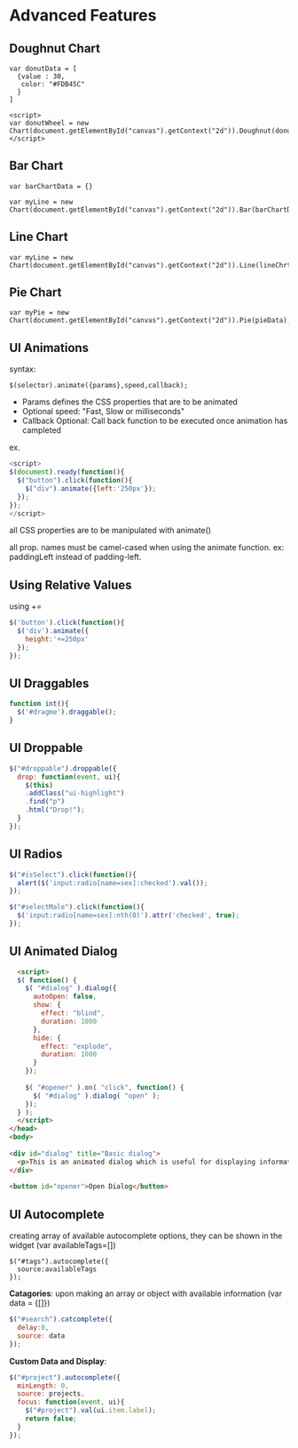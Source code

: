 # Advanced Features

## Doughnut Chart

```
var donutData = [
  {value : 30,
   color: "#FDB45C"
  }
]

<script>
var donutWheel = new Chart(document.getElementById("canvas").getContext("2d")).Doughnut(donutData);
</script>
```

## Bar Chart

```
var barChartData = {}

var myLine = new Chart(document.getElementById("canvas").getContext("2d")).Bar(barChartData);
```

## Line Chart

```
var myLine = new Chart(document.getElementById("canvas").getContext("2d")).Line(lineChrtData);
```

## Pie Chart

```
var myPie = new Chart(document.getElementById("canvas").getContext("2d")).Pie(pieData);
```

## UI Animations
syntax:
```
$(selector).animate({params},speed,callback);
```

* Params defines the CSS properties that are to be animated
* Optional speed: "Fast, Slow or milliseconds"
* Callback Optional: Call back function to be executed once animation has campleted

ex. 
```javascript
<script>
$(document).ready(function(){
  $("button").click(function(){
    $("div").animate({left:'250px'});
  });
});
</script>
```

all CSS properties are to be manipulated with animate()

all prop. names must be camel-cased when using the animate function. 
ex: paddingLeft instead of padding-left.

## Using Relative Values
using +=
```javascript
$('button').click(function(){
  $('div').animate({
    height:'+=250px'
  });
});
```

## UI Draggables

```javascript
function int(){
  $('#dragme').draggable();
}
```

## UI Droppable

```javascript
$("#droppable").droppable({
  drop: function(event, ui){
    $(this)
    .addClass("ui-highlight")
    .find("p")
    .html("Drop!");
  }
});
```

## UI Radios
```javascript
$("#isSelect").click(function(){
  alert($('input:radio[name=sex]:checked').val());
});

$("#selectMale").click(function(){
  $('input:radio[name=sex]:nth(0)').attr('checked', true);
});
```

## UI Animated Dialog

```html
  <script>
  $( function() {
    $( "#dialog" ).dialog({
      autoOpen: false,
      show: {
        effect: "blind",
        duration: 1000
      },
      hide: {
        effect: "explode",
        duration: 1000
      }
    });
 
    $( "#opener" ).on( "click", function() {
      $( "#dialog" ).dialog( "open" );
    });
  } );
  </script>
</head>
<body>
 
<div id="dialog" title="Basic dialog">
  <p>This is an animated dialog which is useful for displaying information. The dialog window can be moved, resized and closed with the 'x' icon.</p>
</div>
 
<button id="opener">Open Dialog</button>
```

## UI Autocomplete
creating array of available autocomplete options, they can be shown in the widget (var availableTags=[])
```
$("#tags").autocomplete({
  source:availableTags
});
```

**Catagories**:
upon making an array or object with available information (var data = {[]})
```javascript
$("#search").catcomplete({
  delay:0,
  source: data
});
```

**Custom Data and Display**:
```javascript
$("#project").autocomplete({
  minLength: 0,
  source: projects,
  focus: function(event, ui){
    $("#project").val(ui.item.label);
    return false;
  }
});
```
